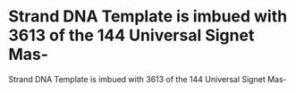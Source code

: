 # Strand DNA Template is imbued with 3613 of the 144 Universal Signet Mas-

Strand DNA Template is imbued with 3613 of the 144 Universal Signet Mas-